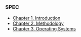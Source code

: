 ### **SPEC**

* [Chapter 1. Introduction](ch1.md)
* [Chapter 2. Methodology](ch2.md)
* [Chapter 3. Operating Systems](ch3.md)